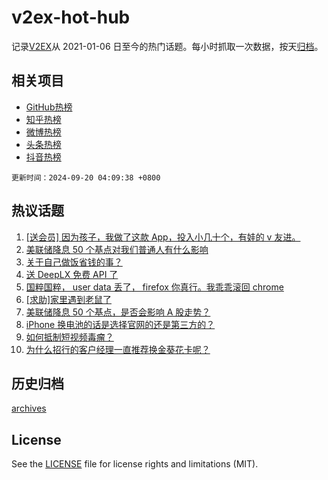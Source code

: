 # v2ex-hot-hub

 记录[V2EX](https://www.v2ex.com/)从 2021-01-06 日至今的热门话题。每小时抓取一次数据，按天[归档](archives)。
 
 ## 相关项目

- [GitHub热榜](https://github.com/lonnyzhang423/github-hot-hub)
- [知乎热榜](https://github.com/lonnyzhang423/zhihu-hot-hub)
- [微博热榜](https://github.com/lonnyzhang423/weibo-hot-hub)
- [头条热榜](https://github.com/lonnyzhang423/toutiao-hot-hub)
- [抖音热榜](https://github.com/lonnyzhang423/douyin-hot-hub)


 `更新时间：2024-09-20 04:09:38 +0800`

## 热议话题

1. [[送会员] 因为孩子，我做了这款 App，投入小几十个，有娃的 v 友进。](https://www.v2ex.com/t/1074110)
1. [美联储降息 50 个基点对我们普通人有什么影响](https://www.v2ex.com/t/1073921)
1. [关于自己做饭省钱的事？](https://www.v2ex.com/t/1073892)
1. [送 DeepLX 免费 API 了](https://www.v2ex.com/t/1073913)
1. [国粹国粹， user data 丢了， firefox 你真行。我乖乖滚回 chrome](https://www.v2ex.com/t/1074017)
1. [[求助]家里遇到老鼠了](https://www.v2ex.com/t/1073925)
1. [美联储降息 50 个基点，是否会影响 A 股走势？](https://www.v2ex.com/t/1073902)
1. [iPhone 换电池的话是选择官网的还是第三方的？](https://www.v2ex.com/t/1073924)
1. [如何抵制短视频毒瘤？](https://www.v2ex.com/t/1073945)
1. [为什么招行的客户经理一直推荐换金葵花卡呢？](https://www.v2ex.com/t/1073906)

## 历史归档

[archives](archives)

## License

See the [LICENSE](LICENSE) file for license rights and limitations (MIT).
